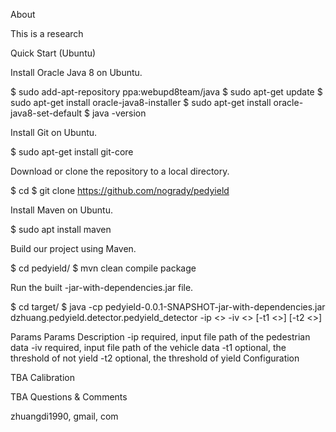 About

This is a research 

Quick Start (Ubuntu)

Install Oracle Java 8 on Ubuntu.

$ sudo add-apt-repository ppa:webupd8team/java
$ sudo apt-get update
$ sudo apt-get install oracle-java8-installer
$ sudo apt-get install oracle-java8-set-default
$ java -version

Install Git on Ubuntu.

$ sudo apt-get install git-core

Download or clone the repository to a local directory.

$ cd <local directory>
$ git clone https://github.com/nogrady/pedyield

Install Maven on Ubuntu.

$ sudo apt install maven

Build our project using Maven.

$ cd pedyield/
$ mvn clean compile package

Run the built -jar-with-dependencies.jar file.

$ cd target/
$ java -cp pedyield-0.0.1-SNAPSHOT-jar-with-dependencies.jar dzhuang.pedyield.detector.pedyield_detector -ip <> -iv <> [-t1 <>] [-t2 <>]

Params
Params 	Description
-ip 	required, input file path of the pedestrian data
-iv 	required, input file path of the vehicle data
-t1 	optional, the threshold of not yield
-t2 	optional, the threshold of yield
Configuration

TBA
Calibration

TBA
Questions & Comments

zhuangdi1990, gmail, com

